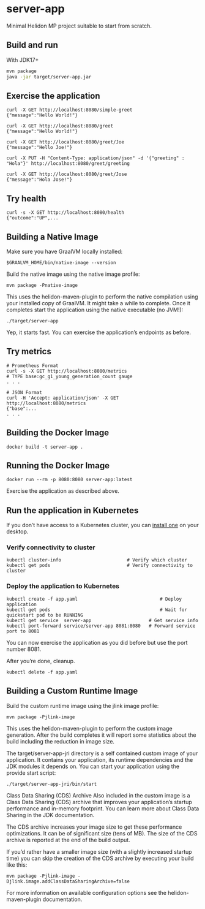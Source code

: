 # server-app

Minimal Helidon MP project suitable to start from scratch.

## Build and run


With JDK17+
```bash
mvn package
java -jar target/server-app.jar
```

## Exercise the application
```
curl -X GET http://localhost:8080/simple-greet
{"message":"Hello World!"}
```

```
curl -X GET http://localhost:8080/greet
{"message":"Hello World!"}

curl -X GET http://localhost:8080/greet/Joe
{"message":"Hello Joe!"}

curl -X PUT -H "Content-Type: application/json" -d '{"greeting" : "Hola"}' http://localhost:8080/greet/greeting

curl -X GET http://localhost:8080/greet/Jose
{"message":"Hola Jose!"}
```



## Try health

```
curl -s -X GET http://localhost:8080/health
{"outcome":"UP",...

```



## Building a Native Image

Make sure you have GraalVM locally installed:

```
$GRAALVM_HOME/bin/native-image --version
```

Build the native image using the native image profile:

```
mvn package -Pnative-image
```

This uses the helidon-maven-plugin to perform the native compilation using your installed copy of GraalVM. It might take a while to complete.
Once it completes start the application using the native executable (no JVM!):

```
./target/server-app
```

Yep, it starts fast. You can exercise the application’s endpoints as before.


## Try metrics

```
# Prometheus Format
curl -s -X GET http://localhost:8080/metrics
# TYPE base:gc_g1_young_generation_count gauge
. . .

# JSON Format
curl -H 'Accept: application/json' -X GET http://localhost:8080/metrics
{"base":...
. . .
```



## Building the Docker Image

```
docker build -t server-app .
```

## Running the Docker Image

```
docker run --rm -p 8080:8080 server-app:latest
```

Exercise the application as described above.
                                

## Run the application in Kubernetes

If you don’t have access to a Kubernetes cluster, you can [install one](https://helidon.io/docs/latest/#/about/kubernetes) on your desktop.

### Verify connectivity to cluster

```
kubectl cluster-info                        # Verify which cluster
kubectl get pods                            # Verify connectivity to cluster
```

### Deploy the application to Kubernetes

```
kubectl create -f app.yaml                              # Deploy application
kubectl get pods                                        # Wait for quickstart pod to be RUNNING
kubectl get service  server-app                     # Get service info
kubectl port-forward service/server-app 8081:8080   # Forward service port to 8081
```

You can now exercise the application as you did before but use the port number 8081.

After you’re done, cleanup.

```
kubectl delete -f app.yaml
```


## Building a Custom Runtime Image

Build the custom runtime image using the jlink image profile:

```
mvn package -Pjlink-image
```

This uses the helidon-maven-plugin to perform the custom image generation.
After the build completes it will report some statistics about the build including the reduction in image size.

The target/server-app-jri directory is a self contained custom image of your application. It contains your application,
its runtime dependencies and the JDK modules it depends on. You can start your application using the provide start script:

```
./target/server-app-jri/bin/start
```

Class Data Sharing (CDS) Archive
Also included in the custom image is a Class Data Sharing (CDS) archive that improves your application’s startup
performance and in-memory footprint. You can learn more about Class Data Sharing in the JDK documentation.

The CDS archive increases your image size to get these performance optimizations. It can be of significant size (tens of MB).
The size of the CDS archive is reported at the end of the build output.

If you’d rather have a smaller image size (with a slightly increased startup time) you can skip the creation of the CDS
archive by executing your build like this:

```
mvn package -Pjlink-image -Djlink.image.addClassDataSharingArchive=false
```

For more information on available configuration options see the helidon-maven-plugin documentation.
                                
